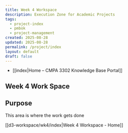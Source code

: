 ```yaml
---
title: Week 4 Workspace
description: Execution Zone for Academic Projects
tags:
  - project-index
  - pmbok
  - project-management
created: 2025-08-28
updated: 2025-08-28
permalink: /project/index
layout: default
draft: false
---
```

- [[index|Home – CMPA 3302 Knowledge Base Portal]]
## Week 4 Work Space
## Purpose
This area is where the work gets done

[[d3-workspace/wk4/index|Week 4 Workspace - Home]]
